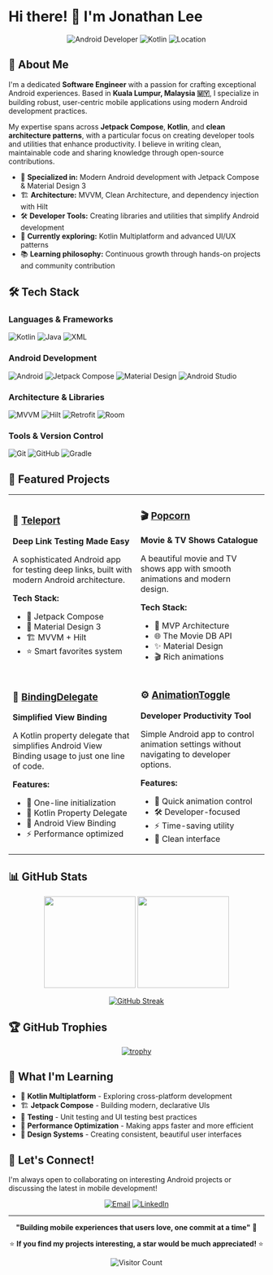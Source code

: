 # Hi there! 👋 I'm Jonathan Lee

<div align="center">
  
![Android Developer](https://img.shields.io/badge/Android-Developer-3DDC84?style=for-the-badge&logo=android&logoColor=white)
![Kotlin](https://img.shields.io/badge/Kotlin-Enthusiast-7F52FF?style=for-the-badge&logo=kotlin&logoColor=white)
![Location](https://img.shields.io/badge/📍-Kuala%20Lumpur,%20Malaysia-FF6B6B?style=for-the-badge)

</div>

## 🚀 About Me

I'm a dedicated **Software Engineer** with a passion for crafting exceptional Android experiences. Based in **Kuala Lumpur, Malaysia 🇲🇾**, I specialize in building robust, user-centric mobile applications using modern Android development practices.

My expertise spans across **Jetpack Compose**, **Kotlin**, and **clean architecture patterns**, with a particular focus on creating developer tools and utilities that enhance productivity. I believe in writing clean, maintainable code and sharing knowledge through open-source contributions.

- 🔧 **Specialized in:** Modern Android development with Jetpack Compose & Material Design 3
- 🏗️ **Architecture:** MVVM, Clean Architecture, and dependency injection with Hilt
- 🛠️ **Developer Tools:** Creating libraries and utilities that simplify Android development
- 🌱 **Currently exploring:** Kotlin Multiplatform and advanced UI/UX patterns
- 📚 **Learning philosophy:** Continuous growth through hands-on projects and community contribution

## 🛠️ Tech Stack

### Languages & Frameworks
![Kotlin](https://img.shields.io/badge/Kotlin-7F52FF?style=flat&logo=kotlin&logoColor=white)
![Java](https://img.shields.io/badge/Java-ED8B00?style=flat&logo=openjdk&logoColor=white)
![XML](https://img.shields.io/badge/XML-FF6600?style=flat&logo=xml&logoColor=white)

### Android Development
![Android](https://img.shields.io/badge/Android-3DDC84?style=flat&logo=android&logoColor=white)
![Jetpack Compose](https://img.shields.io/badge/Jetpack%20Compose-4285F4?style=flat&logo=jetpackcompose&logoColor=white)
![Material Design](https://img.shields.io/badge/Material%20Design-757575?style=flat&logo=materialdesign&logoColor=white)
![Android Studio](https://img.shields.io/badge/Android%20Studio-3DDC84?style=flat&logo=androidstudio&logoColor=white)

### Architecture & Libraries
![MVVM](https://img.shields.io/badge/MVVM-Architecture-blue?style=flat)
![Hilt](https://img.shields.io/badge/Hilt-Dependency%20Injection-orange?style=flat)
![Retrofit](https://img.shields.io/badge/Retrofit-Networking-green?style=flat)
![Room](https://img.shields.io/badge/Room-Database-purple?style=flat)

### Tools & Version Control
![Git](https://img.shields.io/badge/Git-F05032?style=flat&logo=git&logoColor=white)
![GitHub](https://img.shields.io/badge/GitHub-181717?style=flat&logo=github&logoColor=white)
![Gradle](https://img.shields.io/badge/Gradle-02303A?style=flat&logo=gradle&logoColor=white)

## 📱 Featured Projects

<table>
<tr>
<td width="50%">

### 🚀 [Teleport](https://github.com/jonathanlee06/Teleport)
**Deep Link Testing Made Easy**

A sophisticated Android app for testing deep links, built with modern Android architecture.

**Tech Stack:**
- 🎨 Jetpack Compose
- 🎯 Material Design 3
- 🏗️ MVVM + Hilt
- ⭐ Smart favorites system

</td>
<td width="50%">

### 🎬 [Popcorn](https://github.com/jonathanlee06/Popcorn)
**Movie & TV Shows Catalogue**

A beautiful movie and TV shows app with smooth animations and modern design.

**Tech Stack:**
- 🎯 MVP Architecture
- 🌐 The Movie DB API
- ✨ Material Design
- 🎬 Rich animations

</td>
</tr>
<tr>
<td width="50%">

### 🔗 [BindingDelegate](https://github.com/jonathanlee06/BindingDelegate)
**Simplified View Binding**

A Kotlin property delegate that simplifies Android View Binding usage to just one line of code.

**Features:**
- 🚀 One-line initialization
- 🔧 Kotlin Property Delegate
- 📱 Android View Binding
- ⚡ Performance optimized

</td>
<td width="50%">

### ⚙️ [AnimationToggle](https://github.com/jonathanlee06/AnimationToggle)
**Developer Productivity Tool**

Simple Android app to control animation settings without navigating to developer options.

**Features:**
- 🎯 Quick animation control
- 🛠️ Developer-focused
- ⚡ Time-saving utility
- 🎨 Clean interface

</td>
</tr>
</table>

## 📊 GitHub Stats

<div align="center">
  
<img height="180em" src="https://github-readme-stats.vercel.app/api?username=jonathanlee06&show_icons=true&theme=tokyonight&include_all_commits=true&count_private=true"/>
<img height="180em" src="https://github-readme-stats.vercel.app/api/top-langs/?username=jonathanlee06&layout=compact&langs_count=7&theme=tokyonight"/>

</div>

<div align="center">
  
[![GitHub Streak](https://streak-stats.demolab.com/?user=jonathanlee06&theme=tokyonight)](https://git.io/streak-stats)

</div>

## 🏆 GitHub Trophies
<div align="center">
  
[![trophy](https://github-profile-trophy.vercel.app/?username=jonathanlee06&theme=tokyonight&column=7)](https://github.com/ryo-ma/github-profile-trophy)

</div>

## 🌟 What I'm Learning

- 🔮 **Kotlin Multiplatform** - Exploring cross-platform development
- 🏗️ **Jetpack Compose** - Building modern, declarative UIs
- 🧪 **Testing** - Unit testing and UI testing best practices
- 🚀 **Performance Optimization** - Making apps faster and more efficient
- 🎨 **Design Systems** - Creating consistent, beautiful user interfaces

## 🤝 Let's Connect!

I'm always open to collaborating on interesting Android projects or discussing the latest in mobile development!

<div align="center">

[![Email](https://img.shields.io/badge/Email-D14836?style=for-the-badge&logo=gmail&logoColor=white)](mailto:devbyjonathan@gmail.com)
[![LinkedIn](https://img.shields.io/badge/LinkedIn-0077B5?style=for-the-badge&logo=linkedin&logoColor=white)](https://linkedin.com/in/jonathanlee09)

</div>

---

<div align="center">

**"Building mobile experiences that users love, one commit at a time"** 💚

⭐ **If you find my projects interesting, a star would be much appreciated!** ⭐

![Visitor Count](https://profile-counter.glitch.me/jonathanlee06/count.svg)

</div>